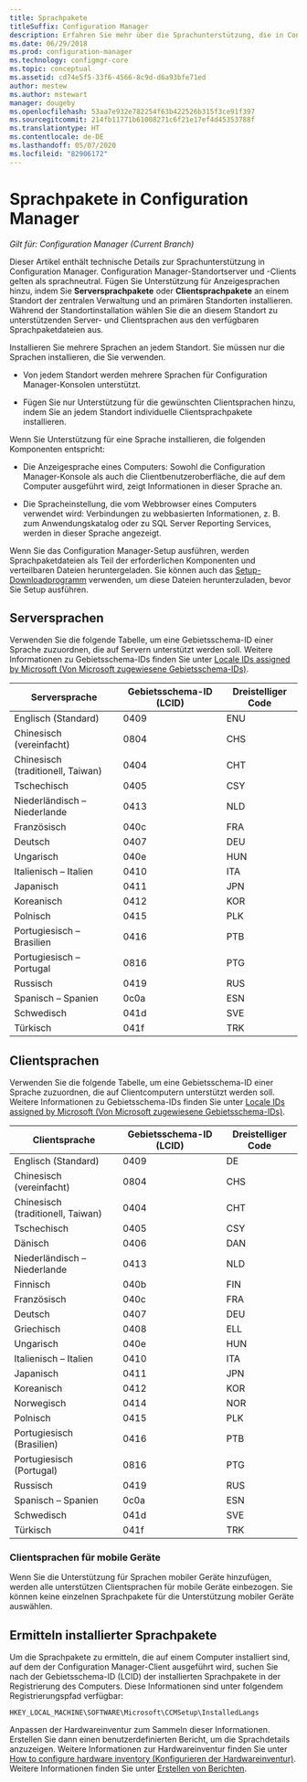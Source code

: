 ```yaml
---
title: Sprachpakete
titleSuffix: Configuration Manager
description: Erfahren Sie mehr über die Sprachunterstützung, die in Configuration Manager zur Verfügung steht.
ms.date: 06/29/2018
ms.prod: configuration-manager
ms.technology: configmgr-core
ms.topic: conceptual
ms.assetid: cd74e5f5-33f6-4566-8c9d-d6a93bfe71ed
author: mestew
ms.author: mstewart
manager: dougeby
ms.openlocfilehash: 53aa7e932e782254f63b422526b315f3ce91f397
ms.sourcegitcommit: 214fb11771b61008271c6f21e17ef4d45353788f
ms.translationtype: HT
ms.contentlocale: de-DE
ms.lasthandoff: 05/07/2020
ms.locfileid: "82906172"
---
```

# <a name="language-packs-in-configuration-manager"></a>Sprachpakete in Configuration Manager

*Gilt für: Configuration Manager (Current Branch)*

Dieser Artikel enthält technische Details zur Sprachunterstützung in Configuration Manager. Configuration Manager-Standortserver und -Clients gelten als sprachneutral. Fügen Sie Unterstützung für Anzeigesprachen hinzu, indem Sie **Serversprachpakete** oder **Clientsprachpakete** an einem Standort der zentralen Verwaltung und an primären Standorten installieren. Während der Standortinstallation wählen Sie die an diesem Standort zu unterstützenden Server- und Clientsprachen aus den verfügbaren Sprachpaketdateien aus.
 
Installieren Sie mehrere Sprachen an jedem Standort. Sie müssen nur die Sprachen installieren, die Sie verwenden.  

- Von jedem Standort werden mehrere Sprachen für Configuration Manager-Konsolen unterstützt.  

- Fügen Sie nur Unterstützung für die gewünschten Clientsprachen hinzu, indem Sie an jedem Standort individuelle Clientsprachpakete installieren.  

Wenn Sie Unterstützung für eine Sprache installieren, die folgenden Komponenten entspricht:  

- Die Anzeigesprache eines Computers: Sowohl die Configuration Manager-Konsole als auch die Clientbenutzeroberfläche, die auf dem Computer ausgeführt wird, zeigt Informationen in dieser Sprache an.  

- Die Spracheinstellung, die vom Webbrowser eines Computers verwendet wird: Verbindungen zu webbasierten Informationen, z. B. zum Anwendungskatalog oder zu SQL Server Reporting Services, werden in dieser Sprache angezeigt.  


Wenn Sie das Configuration Manager-Setup ausführen, werden Sprachpaketdateien als Teil der erforderlichen Komponenten und verteilbaren Dateien heruntergeladen. Sie können auch das [Setup-Downloadprogramm](setup-downloader.md) verwenden, um diese Dateien herunterzuladen, bevor Sie Setup ausführen.   



## <a name="server-languages"></a>Serversprachen  

Verwenden Sie die folgende Tabelle, um eine Gebietsschema-ID einer Sprache zuzuordnen, die auf Servern unterstützt werden soll. Weitere Informationen zu Gebietsschema-IDs finden Sie unter [Locale IDs assigned by Microsoft (Von Microsoft zugewiesene Gebietsschema-IDs)](https://docs.microsoft.com/openspecs/windows_protocols/ms-lcid/a9eac961-e77d-41a6-90a5-ce1a8b0cdb9c).  

|Serversprache|Gebietsschema-ID (LCID)|Dreistelliger Code|  
|---------------------|------------------------|-----------------------|  
|Englisch (Standard)|0409|ENU|  
|Chinesisch (vereinfacht)|0804|CHS|  
|Chinesisch (traditionell, Taiwan)|0404|CHT|  
|Tschechisch|0405|CSY|  
|Niederländisch – Niederlande|0413|NLD|  
|Französisch|040c|FRA|  
|Deutsch|0407|DEU|  
|Ungarisch|040e|HUN|  
|Italienisch – Italien|0410|ITA|  
|Japanisch|0411|JPN|  
|Koreanisch|0412|KOR|  
|Polnisch|0415|PLK|  
|Portugiesisch – Brasilien|0416|PTB|  
|Portugiesisch – Portugal|0816|PTG|  
|Russisch|0419|RUS|  
|Spanisch – Spanien|0c0a|ESN|  
|Schwedisch|041d|SVE|  
|Türkisch|041f|TRK|  



## <a name="client-languages"></a>Clientsprachen  

Verwenden Sie die folgende Tabelle, um eine Gebietsschema-ID einer Sprache zuzuordnen, die auf Clientcomputern unterstützt werden soll. Weitere Informationen zu Gebietsschema-IDs finden Sie unter [Locale IDs assigned by Microsoft (Von Microsoft zugewiesene Gebietsschema-IDs)](https://docs.microsoft.com/openspecs/windows_protocols/ms-lcid/a9eac961-e77d-41a6-90a5-ce1a8b0cdb9c).  

|Clientsprache|Gebietsschema-ID (LCID)|Dreistelliger Code|  
|---------------------|------------------------|-----------------------|  
|Englisch (Standard)|0409|DE|  
|Chinesisch (vereinfacht)|0804|CHS|  
|Chinesisch (traditionell, Taiwan)|0404|CHT|  
|Tschechisch|0405|CSY|  
|Dänisch|0406|DAN|  
|Niederländisch – Niederlande|0413|NLD|  
|Finnisch|040b|FIN|  
|Französisch|040c|FRA|  
|Deutsch|0407|DEU|  
|Griechisch|0408|ELL|  
|Ungarisch|040e|HUN|  
|Italienisch – Italien|0410|ITA|  
|Japanisch|0411|JPN|  
|Koreanisch|0412|KOR|  
|Norwegisch|0414|NOR|  
|Polnisch|0415|PLK|  
|Portugiesisch (Brasilien)|0416|PTB|  
|Portugiesisch (Portugal)|0816|PTG|  
|Russisch|0419|RUS|  
|Spanisch – Spanien|0c0a|ESN|  
|Schwedisch|041d|SVE|  
|Türkisch|041f|TRK|  


### <a name="mobile-device-client-languages"></a>Clientsprachen für mobile Geräte  
Wenn Sie die Unterstützung für Sprachen mobiler Geräte hinzufügen, werden alle unterstützen Clientsprachen für mobile Geräte einbezogen. Sie können keine einzelnen Sprachpakete für die Unterstützung mobiler Geräte auswählen.  



## <a name="identify-installed-language-packs"></a>Ermitteln installierter Sprachpakete  
Um die Sprachpakete zu ermitteln, die auf einem Computer installiert sind, auf dem der Configuration Manager-Client ausgeführt wird, suchen Sie nach der Gebietsschema-ID (LCID) der installierten Sprachpakete in der Registrierung des Computers. Diese Informationen sind unter folgendem Registrierungspfad verfügbar:  

`HKEY_LOCAL_MACHINE\SOFTWARE\Microsoft\CCMSetup\InstalledLangs`  

Anpassen der Hardwareinventur zum Sammeln dieser Informationen. Erstellen Sie dann einen benutzerdefinierten Bericht, um die Sprachdetails anzuzeigen. Weitere Informationen zur Hardwareinventur finden Sie unter [How to configure hardware inventory (Konfigurieren der Hardwareinventur)](../../../clients/manage/inventory/configure-hardware-inventory.md). Weitere Informationen finden Sie unter [Erstellen von Berichten](../../manage/operations-and-maintenance-for-reporting.md#create-reports).
